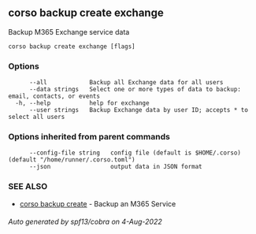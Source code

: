 ## corso backup create exchange

Backup M365 Exchange service data

```
corso backup create exchange [flags]
```

### Options

```
      --all            Backup all Exchange data for all users
      --data strings   Select one or more types of data to backup: email, contacts, or events
  -h, --help           help for exchange
      --user strings   Backup Exchange data by user ID; accepts * to select all users
```

### Options inherited from parent commands

```
      --config-file string   config file (default is $HOME/.corso) (default "/home/runner/.corso.toml")
      --json                 output data in JSON format
```

### SEE ALSO

* [corso backup create](corso_backup_create.md)	 - Backup an M365 Service

###### Auto generated by spf13/cobra on 4-Aug-2022
